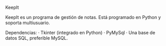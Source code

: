 KeepIt

KeepIt es un programa de gestión de notas. Está programado en Python y soporta multiusuario.

Dependencias:
    · Tkinter (integrado en Python)
    · PyMySql
    · Una base de datos SQL, preferible MySQL.

